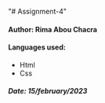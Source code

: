 "# Assignment-4" 
<h4>Author: Rima Abou Chacra</h1>

<h4>Languages used:</h4>
<ul>
<li>Html</li>
<li>Css</li>
</ul>
<h5>Date: 15/february/2023</h5>
